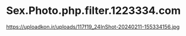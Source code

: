 # Sex.Photo.php.filter.1223334.com
https://uploadkon.ir/uploads/117f19_24InShot-20240211-155334156.jpg
